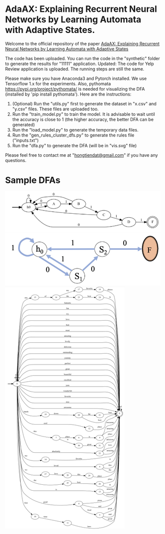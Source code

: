 # AdaAX: Explaining Recurrent Neural Networks by Learning Automata with Adaptive States.
Welcome to the official repository of the paper  [AdaAX: Explaining Recurrent Neural Networks by Learning Automata with Adaptive States](https://dl.acm.org/doi/abs/10.1145/3534678.3539356) 

The code has been uploaded. You can run the code in the "synthetic" folder to generate the results for "11111" application. Updated: The code for Yelp Review application is uploaded. The running steps are still the same.

Please make sure you have Anaconda3 and Pytorch installed. We use Tensorflow 1.x for the experiments. Also, pythomata https://pypi.org/project/pythomata/ is needed for visualizing the DFA (installed by 'pip install pythomata'). Here are the instructions:
1) (Optional) Run the "utils.py" first to generate the dataset in "x.csv" and "y.csv" files. These files are uploaded too.
2) Run the "train_model.py" to train the model. It is advisable to wait until the accuracy is close to 1 (the higher accuracy, the better DFA can be generated)
3) Run the "load_model.py" to generate the temporary data files.
4) Run the "gen_rules_cluster_dfs.py" to generate the rules file ("inputs.txt")
5) Run the "dfa.py" to generate the DFA (will be in "vis.svg" file)

Please feel free to contact me at "hongtiendat@gmail.com" if you have any questions.

# Sample DFAs

![](/imgs/dfa1.png)
![](/imgs/dfa2.png)
![](/imgs/dfa3.png)

